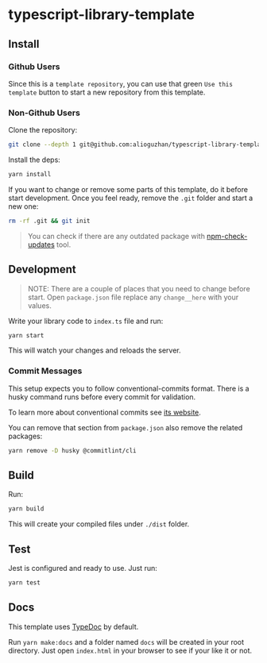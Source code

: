 # typescript-library-template

## Install

### Github Users

Since this is a `template repository`, you can use that green `Use this template` button to start a new repository from this template.

### Non-Github Users

Clone the repository:

```bash
git clone --depth 1 git@github.com:alioguzhan/typescript-library-template.git
```

Install the deps:

```bash
yarn install
```

If you want to change or remove some parts of this template, do it before start development.
Once you feel ready, remove the `.git` folder and start a new one:

```bash
rm -rf .git && git init
```

> You can check if there are any outdated package with [npm-check-updates](https://www.npmjs.com/package/npm-check-updates) tool.

## Development

> NOTE: There are a couple of places that you need to change before start. Open `package.json` file replace any `change__here` with your values.

Write your library code to `index.ts` file and run:

```bash
yarn start
```

This will watch your changes and reloads the server.

### Commit Messages

This setup expects you to follow conventional-commits format. There is a husky command runs before every commit for validation.

To learn more about conventional commits see [its website](https://www.conventionalcommits.org/en/v1.0.0/).

You can remove that section from `package.json` also remove the related packages:

```bash
yarn remove -D husky @commitlint/cli
```

## Build

Run:

```bash
yarn build
```

This will create your compiled files under `./dist` folder.

## Test

Jest is configured and ready to use. Just run:

```bash
yarn test
```

## Docs

This template uses [TypeDoc](https://typedoc.org/) by default.

Run `yarn make:docs` and a folder named `docs` will be created in your root directory. Just open `index.html` in your browser to see if your like it or not.
